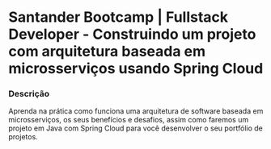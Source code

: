 # Santander Bootcamp | Fullstack Developer - Construindo um projeto com arquitetura baseada em microsserviços usando Spring Cloud

### Descrição

Aprenda na prática como funciona uma arquitetura de software baseada em microsserviços, os seus benefícios e desafios, assim como faremos um projeto em Java com Spring Cloud para você desenvolver o seu portfólio de projetos.
